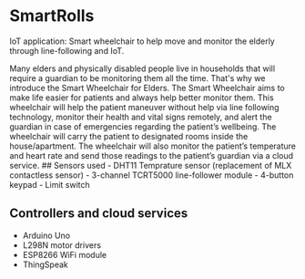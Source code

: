 # SmartRolls
IoT application: Smart wheelchair to help move and monitor the elderly through line-following and IoT. 
<p>
Many elders and physically disabled people live in households that will require a guardian to be monitoring them all the time. That's why we introduce the Smart Wheelchair for Elders. The Smart Wheelchair aims to make life easier for patients and always help better monitor them. This wheelchair will help the patient maneuver without help via line following technology, monitor their health and vital signs remotely, and alert the guardian in case of emergencies regarding the patient’s wellbeing. The wheelchair will carry the patient to designated rooms inside the house/apartment. The wheelchair will also monitor the patient’s temperature and heart rate and send those readings to the patient’s guardian via a cloud service. 
## Sensors used
- DHT11 Temprature sensor (replacement of MLX contactless sensor)
- 3-channel TCRT5000 line-follower module
- 4-button keypad
- Limit switch

## Controllers and cloud services
- Arduino Uno
- L298N motor drivers
- ESP8266 WiFi module
- ThingSpeak
